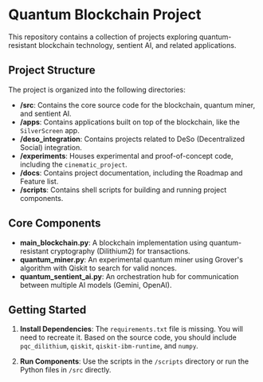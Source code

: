 # Quantum Blockchain Project

This repository contains a collection of projects exploring quantum-resistant blockchain technology, sentient AI, and related applications.

## Project Structure

The project is organized into the following directories:

- **/src**: Contains the core source code for the blockchain, quantum miner, and sentient AI.
- **/apps**: Contains applications built on top of the blockchain, like the `SilverScreen` app.
- **/deso_integration**: Contains projects related to DeSo (Decentralized Social) integration.
- **/experiments**: Houses experimental and proof-of-concept code, including the `cinematic_project`.
- **/docs**: Contains project documentation, including the Roadmap and Feature list.
- **/scripts**: Contains shell scripts for building and running project components.

## Core Components

- **main_blockchain.py**: A blockchain implementation using quantum-resistant cryptography (Dilithium2) for transactions.
- **quantum_miner.py**: An experimental quantum miner using Grover's algorithm with Qiskit to search for valid nonces.
- **quantum_sentient_ai.py**: An orchestration hub for communication between multiple AI models (Gemini, OpenAI).

## Getting Started

1.  **Install Dependencies**: The `requirements.txt` file is missing. You will need to recreate it. Based on the source code, you should include `pqc_dilithium`, `qiskit`, `qiskit-ibm-runtime`, and `numpy`.

2.  **Run Components**: Use the scripts in the `/scripts` directory or run the Python files in `/src` directly.
